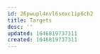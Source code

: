 ```yaml
---
id: 26pwupl4nvl6smxc1ip6ch2
title: Targets
desc: ''
updated: 1646819737311
created: 1646819737311
---
```


